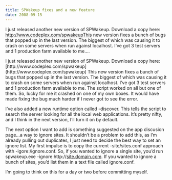 ```yaml
---
title: SPWakeup fixes and a new feature
date: 2008-09-15
---
```


I just released another new version of SPWakeup. Download a copy here: http://www.codeplex.com/spwakeupThis new version fixes a bunch of bugs that popped up in the last version. The biggest of which was causing it to crash on some servers when run against localhost. I’ve got 3 test servers and 1 production farm available to me….


<!-- end -->

<div dir="ltr">I just released another new version of SPWakeup.  Download a copy here:  [http://www.codeplex.com/spwakeup](http://www.codeplex.com/spwakeup)  
This new version fixes a bunch of bugs that popped up in the last version.  The biggest of which was causing it to crash on some servers when run against localhost.  I’ve got 3 test servers and 1 production farm available to me.  The script worked on all but one of them.  So, lucky for me it crashed on one of my own boxes.  It would have made fixing the bug much harder if I never got to see the error.

I’ve also added a new runtime option called -discover. This tells the script to search the server looking for all the local web applications. It’s pretty nifty, and I think in the next version, I’ll turn it on by default. 

The next option I want to add is something suggested on the app discusion page…a way to ignore sites. It shouldn’t be a problem to add this, as I’m already pulling out duplicates, I just need to decide the best way to set an ignore list. My first impulse is to copy the current -site/sites.conf approach with -igore:/ignore.conf. So, if you wanted to ignore a single site, you’d run spwakeup.exe -ignore:http://[site.domain.com](http://site.domain.com/). If you wanted to ignore a bunch of sites, you’d list them in a text file called ignore.conf. 

I’m going to think on this for a day or two before committing myself. </div>

